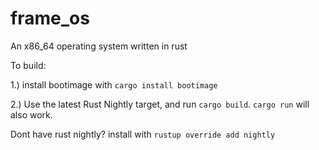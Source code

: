 # frame_os
An x86_64 operating system written in rust

To build:

1.) install bootimage with `cargo install bootimage`

2.) Use the latest Rust Nightly target, and run `cargo build`. `cargo run` will also work.

Dont have rust nightly? 
install with `rustup override add nightly`
